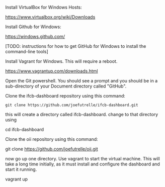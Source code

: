 Install VirtualBox for Windows Hosts:

https://www.virtualbox.org/wiki/Downloads

Install Github for Windows:

https://windows.github.com/

[TODO: instructions for how to get GitHub for Windows to install the command-line tools]

Install Vagrant for Windows. This will require a reboot.

https://www.vagrantup.com/downloads.html

Open the Git powershell. You should see a prompt and you should be in a sub-directory of your Document directory called "GitHub".

Clone the ifcb-dashboard repository using this command:

```git clone https://github.com/joefutrelle/ifcb-dashboard.git```

this will create a directory called ifcb-dashboard. change to that directory using

cd ifcb-dashboard

Clone the oii repository using this command:

git clone https://github.com/joefutrelle/oii.git

now go up one directory. Use vagrant to start the virtual machine. This will take a long time initially, as it must install and configure the dashboard and start it running.

vagrant up